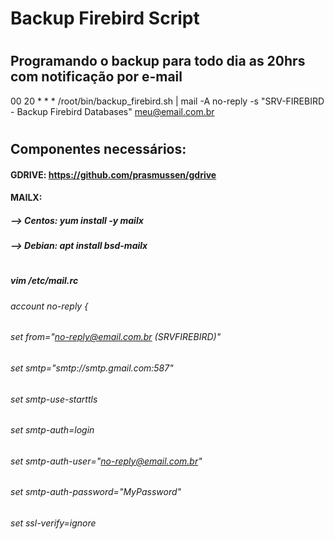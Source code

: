 # Backup Firebird Script
#
## Programando o backup para todo dia as 20hrs com notificação por e-mail
00 20 * * * /root/bin/backup_firebird.sh | mail -A no-reply -s "SRV-FIREBIRD - Backup Firebird Databases" meu@email.com.br
#
## Componentes necessários:
#### GDRIVE: https://github.com/prasmussen/gdrive
#### MAILX:
##### --> Centos: yum install -y mailx
##### --> Debian: apt install bsd-mailx
#
##### vim /etc/mail.rc
###### account no-reply {
######     set from="no-reply@email.com.br (SRVFIREBIRD)"
######     set smtp="smtp://smtp.gmail.com:587"
######     set smtp-use-starttls
######     set smtp-auth=login
######     set smtp-auth-user="no-reply@email.com.br"
######     set smtp-auth-password="MyPassword"
######     set ssl-verify=ignore
